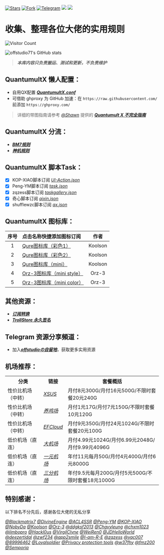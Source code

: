 [![Stars](https://img.shields.io/github/stars/offstudio71/offstudio71)](https://github.com/offstudio71/offstudio71/stargazers)
[![Fork](https://img.shields.io/github/forks/offstudio71/offstudio71)](https://github.com/doffstudio71/offstudio71/network/members)
[![Telegram](https://img.shields.io/badge/Telegram-Channel-33A8E3)](https://t.me/sharehub_offstudio)
[![](https://img.shields.io/github/last-commit/offstudio71/offstudio71)](https://github.com/offstudio71)
[![](https://img.shields.io/github/followers/offstudio71?label=follow&style=social)](https://github.com/offstudio71)


# 收集、整理各位大佬的实用规则

![Visitor Count](https://profile-counter.glitch.me/offstudio71_QuantumultX/count.svg)

![offstudio71's GitHub stats](https://github-readme-stats.vercel.app/api?username=offstudio71&show_icons=true&count_private=true&theme=vue)

> ***本库内容只负责搬运、测试和更新，不负责维护***

## QuantumultX 懒人配置：
* 自用QX配置 [***QuantumultX.conf***](https://raw.githubusercontent.com/offstudio71/QuantumultX/main/Quantumult_X.conf) 
* 可借助 ghproxy 为 GitHub 加速：在 ```https://raw.githubusercontent.com/``` 前添加 ```https://ghproxy.com/```
> 详细的带图指南请参考 [*@Shawn*](https://github.com/KOP-XIAO) 提供的 [***Quantumult X 不完全指南***](https://www.notion.so/Quantumult-X-1d32ddc6e61c4892ad2ec5ea47f00917#bb2dce7c01114955bbdbbd222f2a5fcf)

## QuantumultX 分流：
* [***BM7规则***](https://github.com/blackmatrix7/ios_rule_script/tree/master/rule/QuantumultX)
* [***神机规则***](https://github.com/DivineEngine/Profiles/tree/master/Surge)
  
## QuantumultX 脚本Task：
- [x] KOP-XIAO脚本订阅 [*UI-Action.json*](https://raw.githubusercontent.com/KOP-XIAO/QuantumultX/master/Scripts/UI-Action.json)
- [x] Peng-YM脚本订阅 [*task.json*](https://raw.githubusercontent.com/Peng-YM/QuanX/master/Tasks/task.json)
- [x] zqzess脚本订阅 [*taskgallery.json*](https://raw.githubusercontent.com/zqzess/rule_for_quantumultX/master/QuantumultX/task/zqzess_taskgallery.json)
- [x] 奇心脚本订阅 [*qixin.json*](https://qxnav.com/rules/QuantumultX/qixin.json)
- [x] shufflewzc脚本订阅 [*qx.json*](https://raw.githubusercontent.com/shufflewzc/faker/main/qx.json)
  
## QuantumultX 图标库：


| 序号 | 点击名称快捷添加图标订阅 | 作者 |
| :----: | :---- | :----: |
| 1  | [Qure图标库（彩色1）](https://quantumult.app/x/open-app/ui?module=gallery&type=icon&action=add&content=%5B%0A%20%20%20%20%22https%3A%2F%2Fgithub.com%2FKoolson%2FQure%2Fraw%2Fmaster%2FOther%2FQureColor-All.json%22%0A%5D) | Koolson |
| 2  | [Qure图标库（彩色2）](https://quantumult.app/x/open-app/ui?module=gallery&type=icon&action=add&content=%5B%0A%20%20%20%20%22https%3A%2F%2Fraw.githubusercontent.com%2FKoolson%2FQure%2Fmaster%2FOther%2FQureColor.json%22%0A%5D) | Koolson | 
| 3  | [Qure图标库（mini）](https://quantumult.app/x/open-app/ui?module=gallery&type=icon&action=add&content=%5B%0A%20%20%20%20%22https%3A%2F%2Fraw.githubusercontent.com%2FKoolson%2FQure%2Fmaster%2FOther%2FQuremini.json%22%0A%5D) |  Koolson |
| 4  | [Orz-3图标库（mini style）](https://quantumult.app/x/open-app/ui?module=gallery&type=icon&action=add&content=%5B%0A%20%20%20%20%22https%3A%2F%2Fgithub.com%2FOrz-3%2Fmini%2Fraw%2Fmaster%2Fmini.json%22%0A%5D) | Orz-3 |
| 5  | [Orz-3图标库（mini color）](https://quantumult.app/x/open-app/ui?module=gallery&type=icon&action=add&content=%5B%0A%20%20%20%20%22https%3A%2F%2Fraw.githubusercontent.com%2FOrz-3%2Fmini%2Fmaster%2FminiColor.json%22%0A%5D) | Orz-3 |
  
## 其他资源：
* [***订阅转换***](https://acl4ssr-sub.github.io/)
* [***TrollStore 永久签名***](https://github.com/opa334/TrollStore)

## Telegram 资源分享頻道：
* 加入[***offstudioの自留地***](https://t.me/sharehub_offstudio)，获取更多实用资源

## 机场推荐：
<table>
    </th> <th> 分类 </th> <th> 链接 </th> <th> 套餐概括 </th> </tr >
    <tr>
		<td >性价比机场（中转）</td> <td ><a href="https://home.xsus.me/index.php#/register?code=8SzgfUGc"><em>XSUS</em></a></td><td>月付8元300G/月付16元500G/不限时套餐20元240G</td>
    </tr>	
    <tr>
		<td >性价比机场（中转）</td> <td ><a href="https://xfltd.org/index.php#/register?code=68eOUrsB"><em>养鸡场</em></a></td><td>月付1元17G/月付7元150G/不限时套餐10元120G</td>
    </tr>
    <tr>
		<td >性价比机场（中转）</td> <td ><a href="https://invite.efshop.cc/#/register?code=rnEgmleJ"><em>EFCloud</em></a></td><td>月付9元350G/月付24元1024G/不限时套餐20元100G</td>
    </tr>
    <tr>
		<td >低价机场（直连）</td> <td ><a href="https://xn--mesr8b36x.company/#/register?code=hk6Q2Pgh"><em>大机场</em></a></td><td>月付4.99元1024G/月付6.99元2048G/月付9.99元4096G</td>
    </tr>
    <tr>
		<td >低价机场（直连）</td> <td ><a href="https://xn--4gq62f52gdss.com/#/register?code=0vdZLLt3"><em>一元机场</em></a></td><td>年付11元每月50G/月付4元400G/月付6元8000G</td>
    </tr>
    <tr>
		<td >低价机场（直连）</td> <td ><a href="https://xn--ehq00hgtfdmt.xyz/#/register?code=HmHlOIDX"><em>三分机场</em></a></td><td>年付9.5元每月200G/月付5元500G/不限时套餐18元1000G</td>
    </tr>
</table>

## 特别感谢：

以下排名不分先后，感谢各位大佬的无私分享

[*@Blackmatrix7*](https://github.com/blackmatrix7)
[*@DivineEngine*](https://github.com/DivineEngine)
[*@ACL4SSR*](https://github.com/ACL4SSR)
[*@Peng-YM*](https://github.com/Peng-YM)
[*@KOP-XIAO*](https://github.com/KOP-XIAO)
[*@NobyDa*](https://github.com/NobyDa)
[*@Koolson*](https://github.com/Koolson)
[*@Orz-3*](https://github.com/Orz-3)
[*@ddgksf2013*](https://github.com/ddgksf2013)
[*@Chavyleung*](https://github.com/chavyleung)
[*@chxm1023*](https://github.com/chxm1023)
[*@limbopro*](https://github.com/limbopro)
[*@Hackl0us*](https://github.com/Hackl0us)
[*@VirgilClyne*](https://github.com/VirgilClyne)
[*@WeiRen0*](https://github.com/WeiRen0)
[*@JDHelloWorld*](https://github.com/JDHelloWorld)
[*@deezertidal*](https://github.com/deezertidal)
[*@zwf234*](https://github.com/zwf234)
[*@app2smile*](https://github.com/app2smile)
[*@I-am-R-E*](https://github.com/I-am-R-E)
[*@zqzess*](https://github.com/zqzess)
[*@yqc007*](https://github.com/yqc007)
[*@89996462*](https://github.com/89996462)
[*@Loyalsoldier*](https://github.com/Loyalsoldier)
[*@Privacy protection tools*](https://github.com/privacy-protection-tools)
[*@w37fhy*](https://github.com/w37fhy)
[*@fmz200*](https://github.com/fmz200)
[*@Semporia*](https://github.com/Semporia)
